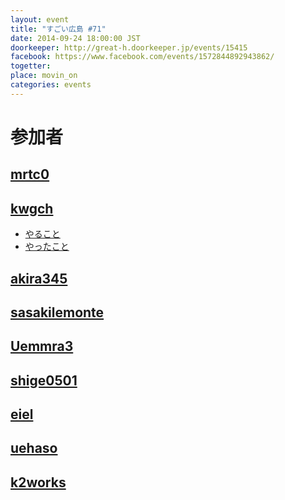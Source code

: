 ```yaml
---
layout: event
title: "すごい広島 #71"
date: 2014-09-24 18:00:00 JST
doorkeeper: http://great-h.doorkeeper.jp/events/15415
facebook: https://www.facebook.com/events/1572844892943862/
togetter:
place: movin_on
categories: events
---
```


# 参加者


## [mrtc0](http://twitter.com/mrtc0)


## [kwgch](https://github.com/kwgch)

* [やること](https://github.com/great-h/great-h.github.io/issues/1250)
* [やったこと](http://kwgch.github.io/blog/2014/09/24/great-h/)


## [akira345](https://github.com/akira345)


## [sasakilemonte](https://github.com/sasakilemonte)


## [Uemmra3](https://github.com/Uemmra3)


## [shige0501](https://github.com/shige0501)


## [eiel](http://eiel.info/)


## [uehaso](https://github.com/uehaso)


## [k2works](https://github.com/k2works)
